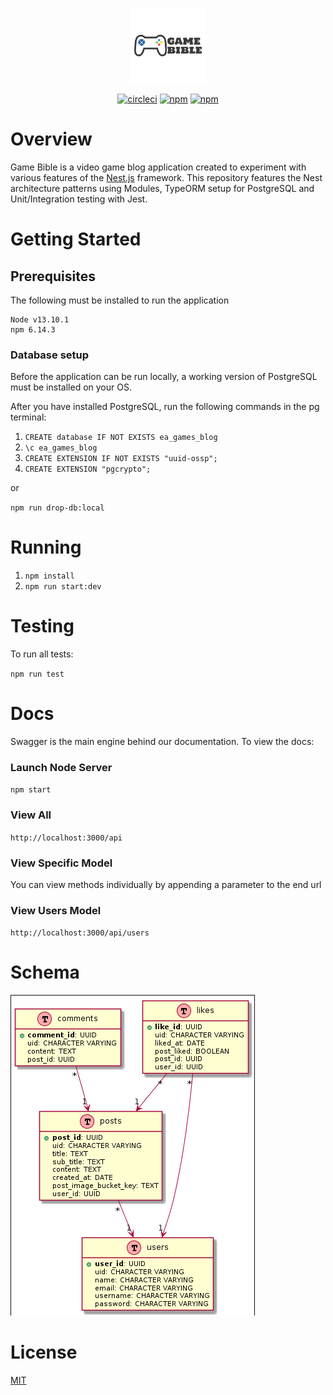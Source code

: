 
<p align="center"><img width="120" src="gamebible_logo.png"></p>

<p align="center">
<a href="https://img.shields.io/circleci/build/github/rostgoat/ea-blog-api/master" target="_blank"><img src="https://img.shields.io/circleci/build/github/rostgoat/ea-blog-api/master" alt="circleci"/></a>
<a href="https://img.shields.io/npm/v/npm" target="_blank"><img src="https://img.shields.io/npm/v/npm" alt="npm"/></a>
<a href="https://img.shields.io/badge/license-MIT-blue.svg" target="_blank"><img src="https://img.shields.io/badge/license-MIT-blue.svg" alt="npm"/></a>
</p>



# Overview

Game Bible is a video game blog application created to experiment with various features of the <a href="https://nestjs.com">Nest.js</a> framework. This repository features the Nest architecture patterns using Modules, TypeORM setup for PostgreSQL and Unit/Integration testing with Jest.

# Getting Started



## Prerequisites

The following must be installed to run the application

```
Node v13.10.1
npm 6.14.3
```

### Database setup

Before the application can be run locally, a working version of PostgreSQL must be installed on your OS.

After you have installed PostgreSQL, run the following commands in the pg terminal:

1. `CREATE database IF NOT EXISTS ea_games_blog`
2. `\c ea_games_blog`
3. `CREATE EXTENSION IF NOT EXISTS "uuid-ossp";`
4. `CREATE EXTENSION "pgcrypto";`

or

`npm run drop-db:local`

# Running 

1. `npm install`
2. `npm run start:dev`

# Testing

To run all tests:

`npm run test`

# Docs

Swagger is the main engine behind our documentation. To view the docs:

### Launch Node Server

 `npm start`

### View All

`http://localhost:3000/api`

### View Specific Model

You can view methods individually by appending a parameter to the end url

### View Users Model

`http://localhost:3000/api/users`

# Schema

![Alt](schema.png)

# License

[MIT](LICENSE)
